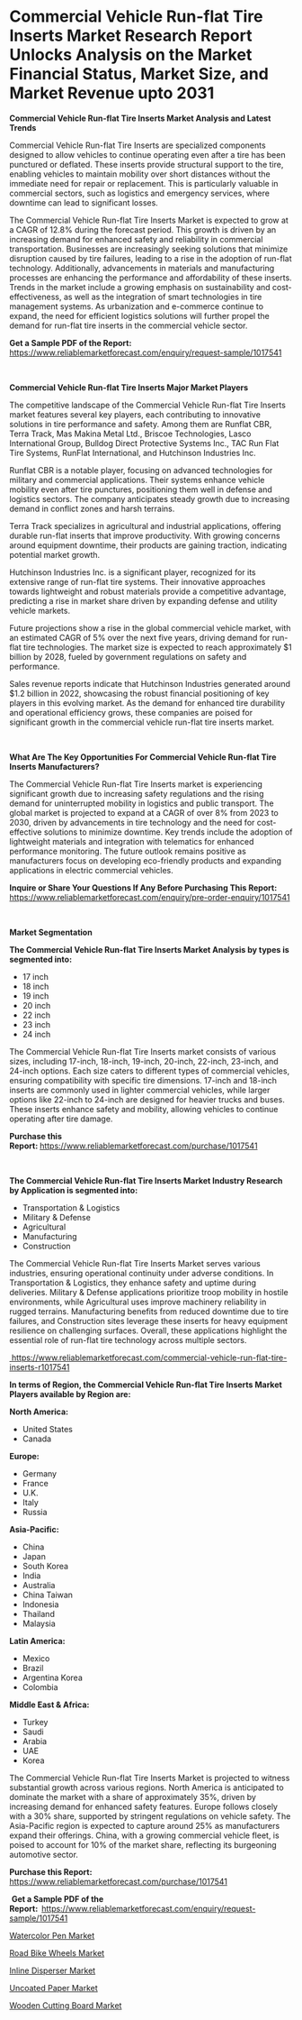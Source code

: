 <p><h1>Commercial Vehicle Run-flat Tire Inserts Market Research Report Unlocks Analysis on the Market Financial Status, Market Size, and Market Revenue upto 2031</h1></p><p><strong>Commercial Vehicle Run-flat Tire Inserts Market Analysis and Latest Trends</strong></p>
<p><p>Commercial Vehicle Run-flat Tire Inserts are specialized components designed to allow vehicles to continue operating even after a tire has been punctured or deflated. These inserts provide structural support to the tire, enabling vehicles to maintain mobility over short distances without the immediate need for repair or replacement. This is particularly valuable in commercial sectors, such as logistics and emergency services, where downtime can lead to significant losses.</p><p>The Commercial Vehicle Run-flat Tire Inserts Market is expected to grow at a CAGR of 12.8% during the forecast period. This growth is driven by an increasing demand for enhanced safety and reliability in commercial transportation. Businesses are increasingly seeking solutions that minimize disruption caused by tire failures, leading to a rise in the adoption of run-flat technology. Additionally, advancements in materials and manufacturing processes are enhancing the performance and affordability of these inserts. Trends in the market include a growing emphasis on sustainability and cost-effectiveness, as well as the integration of smart technologies in tire management systems. As urbanization and e-commerce continue to expand, the need for efficient logistics solutions will further propel the demand for run-flat tire inserts in the commercial vehicle sector.</p></p>
<p><strong>Get a Sample PDF of the Report:&nbsp;</strong> <a href="https://www.reliablemarketforecast.com/enquiry/request-sample/1017541">https://www.reliablemarketforecast.com/enquiry/request-sample/1017541</a></p>
<p>&nbsp;</p>
<p><strong>Commercial Vehicle Run-flat Tire Inserts Major Market Players</strong></p>
<p><p>The competitive landscape of the Commercial Vehicle Run-flat Tire Inserts market features several key players, each contributing to innovative solutions in tire performance and safety. Among them are Runflat CBR, Terra Track, Mas Makina Metal Ltd., Briscoe Technologies, Lasco International Group, Bulldog Direct Protective Systems Inc., TAC Run Flat Tire Systems, RunFlat International, and Hutchinson Industries Inc.</p><p>Runflat CBR is a notable player, focusing on advanced technologies for military and commercial applications. Their systems enhance vehicle mobility even after tire punctures, positioning them well in defense and logistics sectors. The company anticipates steady growth due to increasing demand in conflict zones and harsh terrains.</p><p>Terra Track specializes in agricultural and industrial applications, offering durable run-flat inserts that improve productivity. With growing concerns around equipment downtime, their products are gaining traction, indicating potential market growth.</p><p>Hutchinson Industries Inc. is a significant player, recognized for its extensive range of run-flat tire systems. Their innovative approaches towards lightweight and robust materials provide a competitive advantage, predicting a rise in market share driven by expanding defense and utility vehicle markets.</p><p>Future projections show a rise in the global commercial vehicle market, with an estimated CAGR of 5% over the next five years, driving demand for run-flat tire technologies. The market size is expected to reach approximately $1 billion by 2028, fueled by government regulations on safety and performance.</p><p>Sales revenue reports indicate that Hutchinson Industries generated around $1.2 billion in 2022, showcasing the robust financial positioning of key players in this evolving market. As the demand for enhanced tire durability and operational efficiency grows, these companies are poised for significant growth in the commercial vehicle run-flat tire inserts market.</p></p>
<p>&nbsp;</p>
<p><strong>What Are The Key Opportunities For Commercial Vehicle Run-flat Tire Inserts Manufacturers?</strong></p>
<p><p>The Commercial Vehicle Run-flat Tire Inserts market is experiencing significant growth due to increasing safety regulations and the rising demand for uninterrupted mobility in logistics and public transport. The global market is projected to expand at a CAGR of over 8% from 2023 to 2030, driven by advancements in tire technology and the need for cost-effective solutions to minimize downtime. Key trends include the adoption of lightweight materials and integration with telematics for enhanced performance monitoring. The future outlook remains positive as manufacturers focus on developing eco-friendly products and expanding applications in electric commercial vehicles.</p></p>
<p><strong>Inquire or Share Your Questions If Any Before Purchasing This Report:</strong> <a href="https://www.reliablemarketforecast.com/enquiry/pre-order-enquiry/1017541">https://www.reliablemarketforecast.com/enquiry/pre-order-enquiry/1017541</a></p>
<p>&nbsp;</p>
<p><strong>Market Segmentation</strong></p>
<p><strong>The Commercial Vehicle Run-flat Tire Inserts Market Analysis by types is segmented into:</strong></p>
<p><ul><li>17 inch</li><li>18 inch</li><li>19 inch</li><li>20 inch</li><li>22 inch</li><li>23 inch</li><li>24 inch</li></ul></p>
<p><p>The Commercial Vehicle Run-flat Tire Inserts market consists of various sizes, including 17-inch, 18-inch, 19-inch, 20-inch, 22-inch, 23-inch, and 24-inch options. Each size caters to different types of commercial vehicles, ensuring compatibility with specific tire dimensions. 17-inch and 18-inch inserts are commonly used in lighter commercial vehicles, while larger options like 22-inch to 24-inch are designed for heavier trucks and buses. These inserts enhance safety and mobility, allowing vehicles to continue operating after tire damage.</p></p>
<p><strong>Purchase this Report:&nbsp;</strong><a href="https://www.reliablemarketforecast.com/purchase/1017541">https://www.reliablemarketforecast.com/purchase/1017541</a></p>
<p>&nbsp;</p>
<p><strong>The Commercial Vehicle Run-flat Tire Inserts Market Industry Research by Application is segmented into:</strong></p>
<p><ul><li>Transportation & Logistics</li><li>Military & Defense</li><li>Agricultural</li><li>Manufacturing</li><li>Construction</li></ul></p>
<p><p>The Commercial Vehicle Run-flat Tire Inserts Market serves various industries, ensuring operational continuity under adverse conditions. In Transportation & Logistics, they enhance safety and uptime during deliveries. Military & Defense applications prioritize troop mobility in hostile environments, while Agricultural uses improve machinery reliability in rugged terrains. Manufacturing benefits from reduced downtime due to tire failures, and Construction sites leverage these inserts for heavy equipment resilience on challenging surfaces. Overall, these applications highlight the essential role of run-flat tire technology across multiple sectors.</p></p>
<p><a href="https://www.reliablemarketforecast.com/commercial-vehicle-run-flat-tire-inserts-r1017541">&nbsp;https://www.reliablemarketforecast.com/commercial-vehicle-run-flat-tire-inserts-r1017541</a></p>
<p><strong>In terms of Region, the Commercial Vehicle Run-flat Tire Inserts Market Players available by Region are:</strong></p>
<p>
    <p> <strong> North America: </strong>
        <ul>
            <li>United States</li>
            <li>Canada</li>
        </ul>
        </p> 
    <p> <strong> Europe: </strong>
        <ul>
            <li>Germany</li>
            <li>France</li>
            <li>U.K.</li>
            <li>Italy</li>
            <li>Russia</li>
        </ul>
        </p> 
    <p> <strong> Asia-Pacific: </strong>
        <ul>
            <li>China</li>
            <li>Japan</li>
            <li>South Korea</li>
            <li>India</li>
            <li>Australia</li>
            <li>China Taiwan</li>
            <li>Indonesia</li>
            <li>Thailand</li>
            <li>Malaysia</li>
        </ul>
        </p> 
    <p> <strong> Latin America: </strong>
        <ul>
            <li>Mexico</li>
            <li>Brazil</li>
            <li>Argentina Korea</li>
            <li>Colombia</li>
        </ul>
        </p> 
    <p> <strong> Middle East & Africa: </strong>
        <ul>
            <li>Turkey</li>
            <li>Saudi</li>
            <li>Arabia</li>
            <li>UAE</li>
            <li>Korea</li>
        </ul>
    </p>
    </p>
<p><p>The Commercial Vehicle Run-flat Tire Inserts Market is projected to witness substantial growth across various regions. North America is anticipated to dominate the market with a share of approximately 35%, driven by increasing demand for enhanced safety features. Europe follows closely with a 30% share, supported by stringent regulations on vehicle safety. The Asia-Pacific region is expected to capture around 25% as manufacturers expand their offerings. China, with a growing commercial vehicle fleet, is poised to account for 10% of the market share, reflecting its burgeoning automotive sector.</p></p>
<p><strong>Purchase this Report: </strong><a href="https://www.reliablemarketforecast.com/purchase/1017541">https://www.reliablemarketforecast.com/purchase/1017541</a></p>
<p>&nbsp;<strong>Get a Sample PDF of the Report:&nbsp;&nbsp;</strong><a href="https://www.reliablemarketforecast.com/enquiry/request-sample/1017541">https://www.reliablemarketforecast.com/enquiry/request-sample/1017541</a></p>
<p><strong></strong></p>
<p><p><a href="https://medium.com/@audieyost/the-watercolor-pen-market-is-experiencing-higher-than-anticipated-demand-compared-to-f7d6b4974a91">Watercolor Pen Market</a></p><p><a href="https://medium.com/@audieyost/this-road-bike-wheels-market-research-report-evaluates-the-key-market-trends-drivers-and-cbb05603c74d">Road Bike Wheels Market</a></p><p><a href="https://issuu.com/reportprime-2/docs/inline-disperser-market-size-2030.p_5eb5e16b4f1443">Inline Disperser Market</a></p><p><a href="https://issuu.com/reportprime-2/docs/uncoated-paper-market-size-2030.ppt_6dabc8010a71de">Uncoated Paper Market</a></p><p><a href="https://www.linkedin.com/pulse/wooden-cutting-board-market-emerging-trends-future-prospects-ycmfe?trackingId=aZUiwfsvR4WmCcSn3Fs8Tg%3D%3D">Wooden Cutting Board Market</a></p></p>